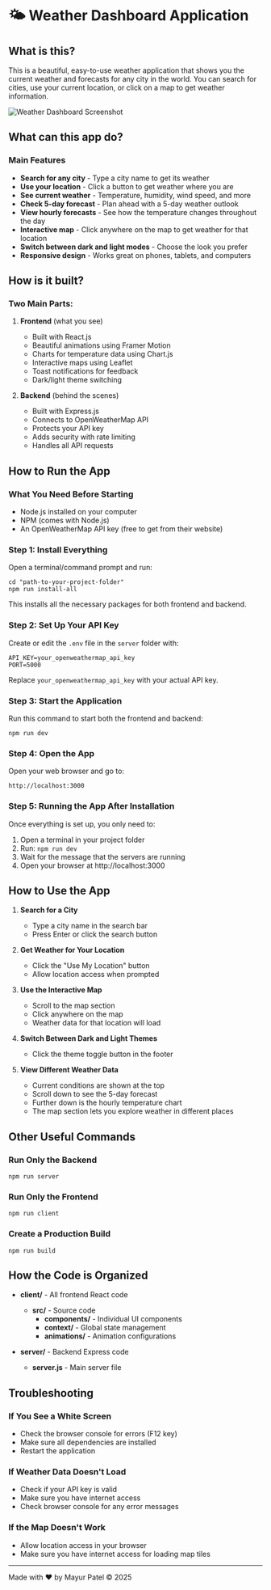 # 🌤️ Weather Dashboard Application

## What is this?
This is a beautiful, easy-to-use weather application that shows you the current weather and forecasts for any city in the world. You can search for cities, use your current location, or click on a map to get weather information.

![Weather Dashboard Screenshot](https://via.placeholder.com/800x450.png?text=Weather+Dashboard+Screenshot)

## What can this app do?

### Main Features
- **Search for any city** - Type a city name to get its weather
- **Use your location** - Click a button to get weather where you are
- **See current weather** - Temperature, humidity, wind speed, and more
- **Check 5-day forecast** - Plan ahead with a 5-day weather outlook
- **View hourly forecasts** - See how the temperature changes throughout the day
- **Interactive map** - Click anywhere on the map to get weather for that location
- **Switch between dark and light modes** - Choose the look you prefer
- **Responsive design** - Works great on phones, tablets, and computers

## How is it built?

### Two Main Parts:
1. **Frontend** (what you see)
   - Built with React.js
   - Beautiful animations using Framer Motion
   - Charts for temperature data using Chart.js
   - Interactive maps using Leaflet
   - Toast notifications for feedback
   - Dark/light theme switching

2. **Backend** (behind the scenes)
   - Built with Express.js
   - Connects to OpenWeatherMap API
   - Protects your API key
   - Adds security with rate limiting
   - Handles all API requests

## How to Run the App

### What You Need Before Starting
- Node.js installed on your computer
- NPM (comes with Node.js)
- An OpenWeatherMap API key (free to get from their website)

### Step 1: Install Everything
Open a terminal/command prompt and run:
```
cd "path-to-your-project-folder"
npm run install-all
```
This installs all the necessary packages for both frontend and backend.

### Step 2: Set Up Your API Key
Create or edit the `.env` file in the `server` folder with:
```
API_KEY=your_openweathermap_api_key
PORT=5000
```
Replace `your_openweathermap_api_key` with your actual API key.

### Step 3: Start the Application
Run this command to start both the frontend and backend:
```
npm run dev
```

### Step 4: Open the App
Open your web browser and go to:
```
http://localhost:3000
```

### Step 5: Running the App After Installation
Once everything is set up, you only need to:
1. Open a terminal in your project folder
2. Run: `npm run dev`
3. Wait for the message that the servers are running
4. Open your browser at http://localhost:3000

## How to Use the App

1. **Search for a City**
   - Type a city name in the search bar
   - Press Enter or click the search button

2. **Get Weather for Your Location**
   - Click the "Use My Location" button
   - Allow location access when prompted

3. **Use the Interactive Map**
   - Scroll to the map section
   - Click anywhere on the map
   - Weather data for that location will load

4. **Switch Between Dark and Light Themes**
   - Click the theme toggle button in the footer

5. **View Different Weather Data**
   - Current conditions are shown at the top
   - Scroll down to see the 5-day forecast
   - Further down is the hourly temperature chart
   - The map section lets you explore weather in different places

## Other Useful Commands

### Run Only the Backend
```
npm run server
```

### Run Only the Frontend
```
npm run client
```

### Create a Production Build
```
npm run build
```

## How the Code is Organized

- **client/** - All frontend React code
  - **src/** - Source code
    - **components/** - Individual UI components
    - **context/** - Global state management
    - **animations/** - Animation configurations

- **server/** - Backend Express code
  - **server.js** - Main server file

## Troubleshooting

### If You See a White Screen
- Check the browser console for errors (F12 key)
- Make sure all dependencies are installed
- Restart the application

### If Weather Data Doesn't Load
- Check if your API key is valid
- Make sure you have internet access
- Check browser console for any error messages

### If the Map Doesn't Work
- Allow location access in your browser
- Make sure you have internet access for loading map tiles

---

Made with ❤️ by Mayur Patel © 2025
